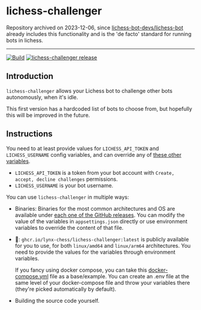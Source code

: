 # lichess-challenger

Repository archived on 2023-12-06, since [lichess-bot-devs/lichess-bot](https://github.com/lichess-bot-devs/lichess-bot) already includes this functionality and is the 'de facto' standard for running bots in lichess.

----

[![Build][buildlogo]][buildlink]
[![lichess-challenger release][releaselogo]][releaselink]

## Introduction

`lichess-challenger` allows your Lichess bot to challenge other bots autonomously, when it's idle.

This first version has a hardcoded list of bots to choose from, but hopefully this will be improved in the future.

## Instructions

You need to at least provide values for `LICHESS_API_TOKEN` and `LICHESS_USERNAME` config variables, and can override any of [these other variables](https://github.com/lynx-chess/lichess-challenger/blob/main/src/LichessChallenger/appsettings.json).

- `LICHESS_API_TOKEN` is a token from your bot account with `Create, accept, decline challenges` permissions.
- `LICHESS_USERNAME` is your bot username.

You can use `lichess-challenger` in multiple ways:

- Binaries: Binaries for the most common architectures and OS are available under [each one of the GitHub releases](https://github.com/lynx-chess/lichess-challenger/releases). You can modify the value of the variables in `appsettings.json` directly or use environment variables to override the content of that file.

- 🐳: `ghcr.io/lynx-chess/lichess-challenger:latest` is publicly available for you to use, for both `linux/amd64` and `linux/arm64` architectures. You need to provide the values for the variables through environment variables.

  If you fancy using docker compose, you can take this [docker-compose.yml](https://github.com/lynx-chess/lichess-challenger/blob/main/docker-compose.yml) file as a base/example. You can create an .env file at the same level of your docker-compose file and throw your variables there (they're picked automatically by default).

- Building the source code yourself.

[buildlogo]: https://github.com/lynx-chess/lichess-challenger/actions/workflows/ci.yml/badge.svg
[buildlink]: https://github.com/lynx-chess/lichess-challenger/actions/workflows/ci.yml
[releaselogo]: https://img.shields.io/github/v/release/lynx-chess/lichess-challenger
[releaselink]: https://github.com/lynx-chess/lichess-challenger/releases/latest

